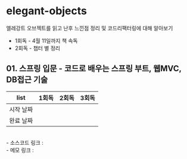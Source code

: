 # elegant-objects
엘레강트 오브젝트를 읽고 난후 느낀점 정리 및 코드리팩터링에 대해 알아보기

- 1회독 - 4월 11일까지 책 속독
- 2회독 - 챕터 별 정리

## 01. 스프링 입문 - 코드로 배우는 스프링 부트, 웹MVC, DB접근 기술
|list|1회독|2회독|3회독|
|:---:|:---:|:---:|:---:|
|시작 날짜||||
|완료 날짜||||
<br>
- 소스코드 링크 : 
<br>
- 메모 링크 :
